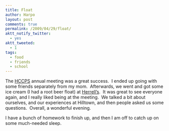 ```yaml
---
title: Float
author: Harpo
layout: post
comments: true
permalink: /2009/04/29/float/
aktt_notify_twitter:
  - yes
aktt_tweeted:
  - 1
tags:
  - food
  - friends
  - school
---
```

The <a href="http://hilltowncharter.org" target="_blank">HCCPS</a> annual meeting was a great success.  I ended up going with some friends separately from my mom.  Afterwards, we went and got some ice cream (I had a root beer float) at <a href="http://www.herrells.com/design/?int=1" target="_blank">Herrell&#8217;s</a>.  It was great to see everyone again, and I really liked being at the meeting.  We talked a bit about ourselves, and our experiences at Hilltown, and then people asked us some questions.  Overall, a wonderful evening.

I have a bunch of homework to finish up, and then I am off to catch up on some much-needed sleep.